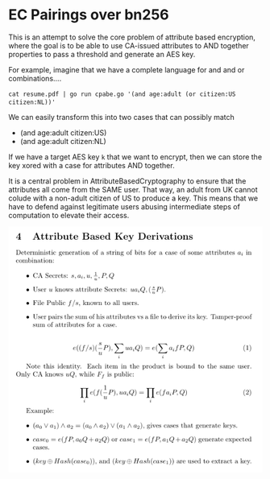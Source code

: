 EC Pairings over bn256
==================

This is an attempt to solve the core problem of attribute based encryption, where the goal is to be able to use CA-issued attributes to AND together properties to pass a threshold and generate an AES key.

For example, imagine that we have a complete language for and and or combinations....

```
cat resume.pdf | go run cpabe.go '(and age:adult (or citizen:US citizen:NL))'
```

We can easily transform this into two cases that can possibly match

- (and age:adult citizen:US)
- (and age:adult citizen:NL)

If we have a target AES key `k` that we want to encrypt, then we can store the key xored with a case for attributes AND together.

It is a central problem in AttributeBasedCryptography to ensure that the attributes all come from the SAME user.  That way, an adult from UK cannot colude with a non-adult citizen of US to produce a key.  This means that we have to defend against legitimate users abusing intermediate steps of computation to elevate their access.

![cpabe](cpabe-pairing.png)
